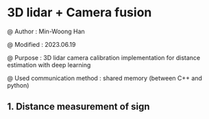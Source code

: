 # 3D lidar + Camera fusion

@ Author : Min-Woong Han

@ Modified : 2023.06.19

@ Purpose : 3D lidar camera calibration implementation for distance estimation with deep learning

@ Used communication method : shared memory (between C++ and python)



## 1. Distance measurement of sign

